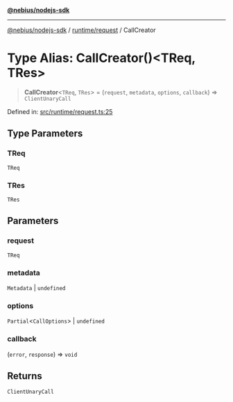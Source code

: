 [**@nebius/nodejs-sdk**](../../../README.md)

---

[@nebius/nodejs-sdk](../../../README.md) / [runtime/request](../README.md) / CallCreator

# Type Alias: CallCreator()\<TReq, TRes\>

> **CallCreator**\<`TReq`, `TRes`\> = (`request`, `metadata`, `options`, `callback`) => `ClientUnaryCall`

Defined in: [src/runtime/request.ts:25](https://github.com/nebius/nodejs-sdk/blob/a37d220b2851e3bf0d396cb03828d544f584df45/src/runtime/request.ts#L25)

## Type Parameters

### TReq

`TReq`

### TRes

`TRes`

## Parameters

### request

`TReq`

### metadata

`Metadata` | `undefined`

### options

`Partial`\<`CallOptions`\> | `undefined`

### callback

(`error`, `response`) => `void`

## Returns

`ClientUnaryCall`

